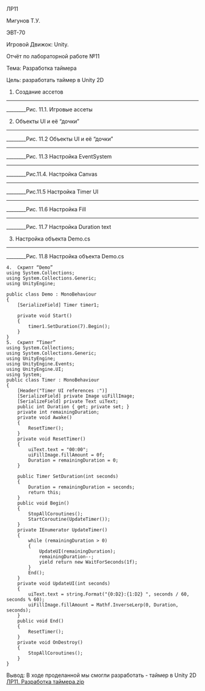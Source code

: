 ЛР11

Мигунов Т.У.

ЭВТ-70

Игровой Движок: Unity.

Отчёт по лабораторной работе №11

Тема: Разработка таймера

Цель: разработать таймер в Unity 2D

1.	Создание ассетов 
________

________Рис. 11.1. Игровые ассеты 

2.	Объекты UI и её “дочки”

________

________Рис. 11.2 Объекты UI и её “дочки”
 
________

________Рис. 11.3 Настройка EventSystem
 
________
 
________Рис.11.4. Настройка Canvas
 
________
 
________Рис.11.5 Настройка Timer UI

________
 
________Рис. 11.6 Настройка Fill

________
 
________Рис. 11.7 Настройка Duration text

3.	Настройка объекта Demo.cs
 
 ________
 
________Рис. 11.8 Настройка объекта Demo.cs

```
4.	Скрипт “Demo”
using System.Collections;
using System.Collections.Generic;
using UnityEngine;

public class Demo : MonoBehaviour
{
    [SerializeField] Timer timer1;

    private void Start()
    {
        timer1.SetDuration(7).Begin();
    }
}
5.	Скрипт “Timer”
using System.Collections;
using System.Collections.Generic;
using UnityEngine;
using UnityEngine.Events;
using UnityEngine.UI;
using System;
public class Timer : MonoBehaviour
{
    [Header("Timer UI references :")]
    [SerializeField] private Image uiFillImage;
    [SerializeField] private Text uiText;
    public int Duration { get; private set; }
    private int remainingDuration;
    private void Awake()
    {
        ResetTimer();
    }
    private void ResetTimer()
    {
        uiText.text = "00:00";
        uiFillImage.fillAmount = 0f;
        Duration = remainingDuration = 0;
    }

    public Timer SetDuration(int seconds)
    {
        Duration = remainingDuration = seconds;
        return this;
    }
    public void Begin()
    {
        StopAllCoroutines();
        StartCoroutine(UpdateTimer());
    }
    private IEnumerator UpdateTimer()
    {
        while (remainingDuration > 0)
        {
            UpdateUI(remainingDuration);
            remainingDuration--;
            yield return new WaitForSeconds(1f);
        }
        End();
    }
    private void UpdateUI(int seconds)
    {
        uiText.text = string.Format("{0:D2}:{1:D2} ", seconds / 60, seconds % 60);
        uiFillImage.fillAmount = Mathf.InverseLerp(0, Duration, seconds);
    }
    public void End()
    {
        ResetTimer();
    }
    private void OnDestroy()
    {
        StopAllCoroutines();
    }
}
```
Вывод:  В ходе проделанной мы смогли разработать - таймер в Unity 2D
[ЛР11. Разработка таймера.zip](https://github.com/TimurMigunov/-11/files/10122333/11.zip)
